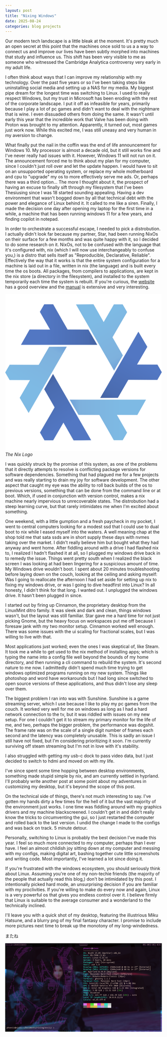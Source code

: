 ```yaml
---
layout: post
title: "Nixing Windows"
date: 2025-08-24
categories: blog projects
---
```

Our modern tech landscape is a little bleak at the moment. It's pretty much an open secret at this point that the machines once sold to us a a way to connect us and improve our lives have been subtly morphed into machines that study and influence us. This shift has been very visible to me as someone who witnessed the Cambridge Analytica controversy very early in my adult life. 

I often think about ways that I can improve my relationship with my technology. Over the past five years or so I've been taking steps like uninstalling social media and setting up a NAS for my media. My biggest pipe dream for the longest time was switching to Linux. I used to really respect Windows, but my trust in Microsoft has been eroding with the rest of the corporate landscape. I put it off as infeasible for years, primarily because I play a lot of pc games and didn't want to deal with the nightmare that is wine. I even dissuaded others from doing the same. It wasn't until early this year that the incredible work that Valve has been doing with Proton was brought to my attention. Apparently, it turned out, most games just work now. While this excited me, I was still uneasy and very human in my aversion to change. 

What finally put the nail in the coffin was the end of life announcement for Windows 10. My processor is almost a decade old, but it still works fine and I've never really had issues with it. However, Windows 11 will not run on it. The announcement forced me to think about my plan for my computer, since I couldn't just roll over and let the update happen. I would have to sit on an unsupported operating system, or replace my whole motherboard and cpu to "upgrade" my os to more effectively serve me ads. Or, perhaps there was a third option... The more I thought about it, the prospect of having an excuse to finally sift through my filesystem that I've been Thesiusing since I was 18 started sounding appealing. Having a dev environment that wasn't bogged down by all that technical debt with the power and elegance of Linux behind it. It called to me like a siren. Finally, I made the decision one day after opening my laptop for the first time in a while, a machine that has been running windows 11 for a few years, and finding copilot in notepad.

In order to orchestrate a successful escape, I needed to pick a distrobution. I actually didn't look far because my partner, Star, had been running NixOs on their surface for a few months and was quite happy with it, so I decided to do some research on it. NixOs, not to be confused with the language that it's configured with, nix (which I will now use interchangeably to confuse you,) is a distro that sells itself as "Reproducible, Declarative, Reliable". Effectively the way that it works is that the entire system configuration for a machine is laid out in a file, written in nix (the language) and is built every time the os boots. All packages, from compilers to applications, are kept in the nix store (a directory in the filesystem), and installed to the system temporarily each time the system is rebuilt. If you're curious, the [website](https://nixos.org/guides/how-nix-works/) has a good overview and the [manual](https://nixos.org/guides/how-nix-works/) is extensive and very interesting.

![The Nix Logo](/assets/nix-snowflake-colours.svg)
*The Nix Logo*

I was quickly struck by the promise of this system, as one of the problems that it directly attempts to resolve is conflicting package versions for software dependencies. Something that had plagued me for a few projects and was really starting to drain my joy for software development. The other aspect that caught my eye was the ability to roll back builds of the os to previous versions, something that can be done from the command line or at boot. Which, if used in conjunction with version control, makes a nix machine nearly impervious to unrecoverable states. The distrobution had a steep learning curve, but that rarely intimidates me when I'm excited about something.

One weekend, with a little gumption and a fresh paycheck in my pocket, I went to central computers looking for a modest ssd that I could use to dual boot to nix while I eased myself into the waters. A well meaning chap at the shop told me that sata ssds are in short supply these days with nvmes taking over the market. I didn't really believe him but bought what they had anyway and went home. After fiddling around with a drive I had flashed nix to, I realized I hadn't flashed it at all, so I plugged my windows drive back in to remedy the issue. Things went pretty south when I realized the black screen I was looking at had been lingering for a suspicious amount of time. My Windows drive wouldn't boot. I spent about 20 minutes troubleshooting before laying down on the couch, looking at the ceiling and asking myself: Was I going to reallocate the afternoon I had set aside for setting up nix to fixing my windows drive, or was I going to dive headfirst into Linux? In all honesty, I didn't think for that long. I wanted out. I unplugged the windows drive. It hasn't been plugged in since.

I started out by firing up Cinnamon, the proprietary desktop from the LinuxMint ditro family. It was sleek and dark and clean, things windows wasn't, but the layout was still familiar. Star gave me a hard time for not just picking Gnome, but the heavy focus on workspaces put me off because I foresaw jank with my two monitor setup. Cinnamon worked well enough. There was some issues with the ui scaling for fractional scales, but I was willing to live with that.

Most applications just worked; even the ones I was skeptical of, like Steam. It took me a while to get used to the nix method of installing apps; which is typing the name into a config file well beyond the bounds of my home directory, and then running a cli command to rebuild the system. It's second nature to me now. I admittedly didn't spend much time trying to get windows optimized programs running on my new system. Things like photoshop and word have workarounds but I had long since switched to open source versions of these applications, and thus didn't lose any sleep over them.

The biggest problem I ran into was with Sunshine. Sunshine is a game streaming server, which I use because I like to play my pc games from the couch. It worked very well for me on windows as long as I had a hard network connection to the tv, but it was riddled with issues on my new setup. For one I couldn't get it to stream my primary monitor for the life of me, and two, perhaps the bigger problem, the performance was dogshit. The frame rate was on the scale of a single digit number of frames each second and the latency was completely unusable. This is sadly an issue I still have not fixed, but I'm considering prioritizing it soon. I'm currently surviving off steam streaming but I'm not in love with it's stability.

I also struggled with getting my usb-c dock to pass video data, but I just decided to switch to hdmi and moved on with my life.

I've since spent some time hopping between desktop environments, something made stupid simple by nix, and am currently settled in hyprland. I'll probably write another post at some point about my adventures in customizing my desktop, but it's beyond the scope of this post.

On the technical side of things, there's not much interesting to say. I've gotten my hands dirty a few times for the hell of it but the vast majority of the environment just works. I one time was fiddling around with my graphics drivers and my machine blackscreened. I couldn't get in and didn't really know the tricks to circumventing the gui, so I just restarted the computer and rolled back to the last version. I undid the change I made to the configs and was back on track. 5 minute detour.

Personally, switching to Linux is probably the best decision I've made this year. I feel so much more connected to my computer, perhaps than I ever have. I feel an almost childish joy sitting down at my computer and messing with my configs, making digital art, bashing together cute little screenshots and writing code. Most importantly, I've learned a lot since doing it.

If you're frustrated with the windows ecosystem, you should seriously think about Linux. Assuming you're one of my non-techie friends (the majority of the people that actually read this blog,) don't be intimidated by this post. I intentionally picked hard mode, an unsurprising decision if you are familiar with my proclivities. If you're willing to make do every now and again, Linux is a very powerful os that gives you endless control over it. I believe firmly that Linux is suitable to the average consumer and a wonderland to the technically inclined.

I'll leave you with a quick shot of my desktop, featuring the illustrious Miku Hatsune, and a blurry png of my final fantasy character. I promise to include more pictures next time to break up the monotony of my long-windedness. 

またね

![My Setup](/assets/hypr_fetch.png)